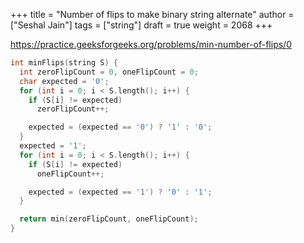 +++
title = "Number of flips to make binary string alternate"
author = ["Seshal Jain"]
tags = ["string"]
draft = true
weight = 2068
+++

<https://practice.geeksforgeeks.org/problems/min-number-of-flips/0>

```cpp
int minFlips(string S) {
  int zeroFlipCount = 0, oneFlipCount = 0;
  char expected = '0';
  for (int i = 0; i < S.length(); i++) {
    if (S[i] != expected)
      zeroFlipCount++;

    expected = (expected == '0') ? '1' : '0';
  }
  expected = '1';
  for (int i = 0; i < S.length(); i++) {
    if (S[i] != expected)
      oneFlipCount++;

    expected = (expected == '1') ? '0' : '1';
  }

  return min(zeroFlipCount, oneFlipCount);
}
```
